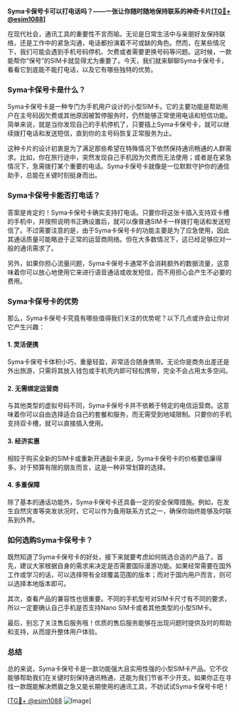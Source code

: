 **Syma卡保号卡可以打电话吗？——一张让你随时随地保持联系的神奇卡片[[TG💪+ @esim1088](https://t.me/s/esim1088)]**

在现代社会，通讯工具的重要性不言而喻。无论是日常生活中与亲朋好友保持联络，还是工作中的紧急沟通，电话都扮演着不可或缺的角色。然而，在某些情况下，我们可能会遇到手机号码停机、欠费或者需要更换号码等问题。这时候，一款能帮你“保号”的SIM卡就显得尤为重要了。今天，我们就来聊聊Syma卡保号卡，看看它到底能不能打电话，以及它有哪些独特的优势。

### Syma卡保号卡是什么？

Syma卡保号卡是一种专门为手机用户设计的小型SIM卡。它的主要功能是帮助用户在主号码因欠费或其他原因被暂停服务时，仍然能够正常使用电话和短信功能。简单来说，就是当你发现自己的手机停机了，只要插上Syma卡保号卡，就可以继续拨打电话和发送短信，直到你的主号码恢复正常服务为止。

这种卡片的设计初衷是为了满足那些希望在特殊情况下依然保持通讯畅通的人群需求。比如，你在旅行途中，突然发现自己手机因为欠费而无法使用；或者是在紧急情况下，急需拨打某个重要的电话。Syma卡保号卡就像是一位默默守护你的通信助手，总能在关键时刻挺身而出。

### Syma卡保号卡能否打电话？

答案是肯定的！Syma卡保号卡确实支持打电话。只要你将这张卡插入支持双卡槽的手机中，并按照说明书正确设置后，就可以像普通SIM卡一样拨打电话和发送短信了。不过需要注意的是，由于Syma卡保号卡的功能主要是为了应急使用，因此其通话质量可能略逊于正常的运营商网络。但在大多数情况下，这已经足够应对一般的通讯需求了。

另外，如果你担心流量问题，Syma卡保号卡通常不会消耗额外的数据流量，这意味着你可以放心地使用它来进行语音通话或收发短信，而不用担心会产生不必要的费用。

### Syma卡保号卡的优势

那么，Syma卡保号卡究竟有哪些值得我们关注的优势呢？以下几点或许会让你对它产生兴趣：

#### 1. **灵活便携**
Syma卡保号卡体积小巧，重量轻盈，非常适合随身携带。无论你是商务出差还是外出旅游，只需将其放入钱包或手机壳内即可轻松携带，完全不会占用太多空间。

#### 2. **无需绑定运营商**
与其他类型的虚拟号码不同，Syma卡保号卡并不依赖于特定的电信运营商。这意味着你可以自由选择适合自己的套餐和服务，而无需受到地域限制。只要你的手机支持双卡槽，就可以直接插入使用。

#### 3. **经济实惠**
相较于购买全新的SIM卡或重新开通副卡来说，Syma卡保号卡的价格要低廉得多。对于预算有限的朋友而言，这是一种非常划算的选择。

#### 4. **多重保障**
除了基本的通话功能外，Syma卡保号卡还具备一定的安全保障措施。例如，在发生自然灾害等突发状况时，它可以作为备用联系方式之一，确保你始终能够及时联系到外界。

### 如何选购Syma卡保号卡？

既然知道了Syma卡保号卡的好处，接下来就要考虑如何挑选合适的产品了。首先，建议大家根据自身的需求来决定是否需要国际漫游功能。如果经常需要在国外工作或学习的话，可以选择带有全球覆盖范围的版本；而对于国内用户而言，则可以选择本地版本即可。

其次，查看产品的兼容性也很重要。不同的手机型号对SIM卡尺寸有不同的要求，所以一定要确认自己手机是否支持Nano SIM卡或者其他类型的小型SIM卡。

最后，别忘了关注售后服务哦！优质的售后服务能够在出现问题时提供及时的帮助和支持，从而提升整体用户体验。

### 总结

总的来说，Syma卡保号卡是一款功能强大且实用性强的小型SIM卡产品。它不仅能够帮助我们在关键时刻保持通讯畅通，还能为我们节省不少开支。如果你正在寻找一款既能解决燃眉之急又能长期使用的通讯工具，不妨试试Syma卡保号卡吧！

[[TG💪+ @esim1088](https://t.me/s/esim1088) ![Image](https://i.postimg.cc/4NQfJmqS/Snipaste-2025-05-13-00-14-12.png)]